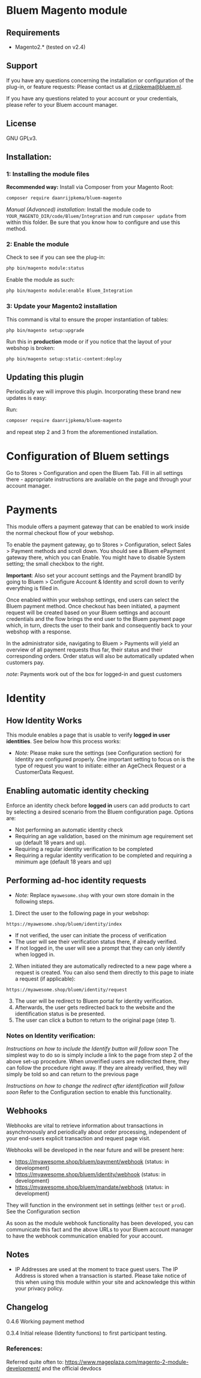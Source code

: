 # Bluem Magento module

## Requirements

- Magento2.* (tested on v2.4)

## Support

If you have any questions concerning the installation or configuration of the plug-in, or feature requests: Please contact us at [d.rijpkema@bluem.nl](mailto:d.rijpkema@bluem.nl?subject=Bluem+Magento2+Question). 

If you have any questions related to your account or your credentials, please refer to your Bluem account manager.

## License

GNU GPLv3.

## Installation:

### 1: Installing the module files

**Recommended way:** Install via Composer from your Magento Root:

```bash
composer require daanrijpkema/bluem-magento
```
*Manual (Advanced) installation*: Install the module code to `YOUR_MAGENTO_DIR/code/Bluem/Integration` and run `composer update` from within this folder. Be sure that you know how to configure and use this method.

### 2: Enable the module
Check to see if you can see the plug-in:
```bash
php bin/magento module:status
```
Enable the module as such:
```bash
php bin/magento module:enable Bluem_Integration
```

### 3: Update your Magento2 installation

This command is vital to ensure the proper instantiation of tables:

```
php bin/magento setup:upgrade
```

Run this in **production** mode or if you notice that the layout of your webshop is broken:
```
php bin/magento setup:static-content:deploy
```

## Updating this plugin

Periodically we will improve this plugin. Incorporating these brand new updates is easy:

Run:
```bash
composer require daanrijpkema/bluem-magento
```
and repeat step 2 and 3 from the aforementioned installation.


# Configuration of Bluem settings
Go to Stores > Configuration and open the Bluem Tab. 
Fill in all settings there - appropriate instructions are available on the page and through your account manager.

# Payments
This module offers a payment gateway that can be enabled to work inside the normal checkout flow of your webshop. 

To enable the payment gateway, go to Stores > Configuration, select Sales > Payment methods and scroll down. You should see a Bluem ePayment gateway there, which you can Enable. You might have to disable System setting; the small checkbox to the right.

**Important**: Also set your account settings and the Payment brandID by going to Bluem > Configure Account & Identity and scroll down to verify everything is filled in.

Once enabled within your webshop settings, end users can select the Bluem payment method. Once checkout has been initiated, a payment request will be created based on your Bluem settings and account credentials and the flow brings the end user to the Bluem payment page which, in turn, directs the user to their bank and consequently back to your webshop with a response.

In the administrator side, navigating to Bluem > Payments will yield an overview of all payment requests thus far, their status and their corresponding orders. Order status will also be automatically updated when customers pay.

_note_: Payments work out of the box for logged-in and guest customers

# Identity 
## How Identity Works
This module enables a page that is usable to verify **logged in user identities**. See below how this process works:

- _Note:_ Please make sure the settings (see Configuration section) for Identity are configured properly. One important setting to focus on is the type of request you want to initiate: either an AgeCheck Request or a CustomerData Request.

## Enabling automatic identity checking

Enforce an identity check before **logged in** users can add products to cart by selecting a desired scenario from the Bluem configuration page. Options are:

- Not performing an automatic identity check
- Requiring an age validation, based on the minimum age requirement set up (default 18 years and up).
- Requiring a regular identity verification to be completed 
- Requiring a regular identity verification to be completed and requiring a minimum age (default 18 years and up)

## Performing ad-hoc identity requests

- _Note:_ Replace `myawesome.shop` with your own store domain in the following steps.

1. Direct the user to the following page in your webshop:
```
https://myawesome.shop/bluem/identity/index
```

- If not verified, the user can initiate the process of verification
- The user will see their verification status there, if already verified.
- If not logged in, the user will see a prompt that they can only identify when logged in.

2. When initiated they are automatically redirected to a new page where a request is created.
You can also send them directly to this page to iniate a request (if applicable):
```
https://myawesome.shop/bluem/identity/request
```
3. The user will be redirect to Bluem portal for identity verification.
4. Afterwards, the user gets redirected back to the website and the identification status is  be presented. 
5. The user can click a button to return to the original page (step 1).

### Notes on Identity verification:

_Instructions on how to include the Identify button will follow soon_ 
The simplest way to do so is simply include a link to the page from step 2 of the above set-up procedure. When unverified users are redirected there, they can follow the procedure right away. If they are already verified, they will simply be told so and can return to the previous page

_Instructions on how to change the redirect after identification will follow soon_ Refer to the Configuration section to enable this functionality.

## Webhooks
Webhooks are vital to retrieve information about transactions in asynchronously and periodically about order processing, independent of your end-users explicit transaction and request page visit.

Webhooks will be developed in the near future and will be present here:

- https://myawesome.shop/bluem/payment/webhook (status: in development)
- https://myawesome.shop/bluem/identity/webhook (status: in development)
- https://myawesome.shop/bluem/mandate/webhook (status: in development)

They will function in the environment set in settings (either `test` or `prod`). See the Configuration section

As soon as the module webhook functionality has been developed, you can communicate this fact and the above URLs to your Bluem account manager to have the webhook communication enabled for your account.


## Notes
- IP Addresses are used at the moment to trace guest users. The IP Address is stored when a transaction is started. Please take notice of this when using this module within your site and acknowledge this within your privacy policy.

## Changelog

0.4.6   Working payment method

0.3.4   Initial release (Identity functions) to first participant testing.


### References:

Referred quite often to: https://www.mageplaza.com/magento-2-module-development/ and the official devdocs

<!-- 
# note to self, deployment:
zip -r bluem-integration-0.4.0.zip . -x '.git/*' -->

 
